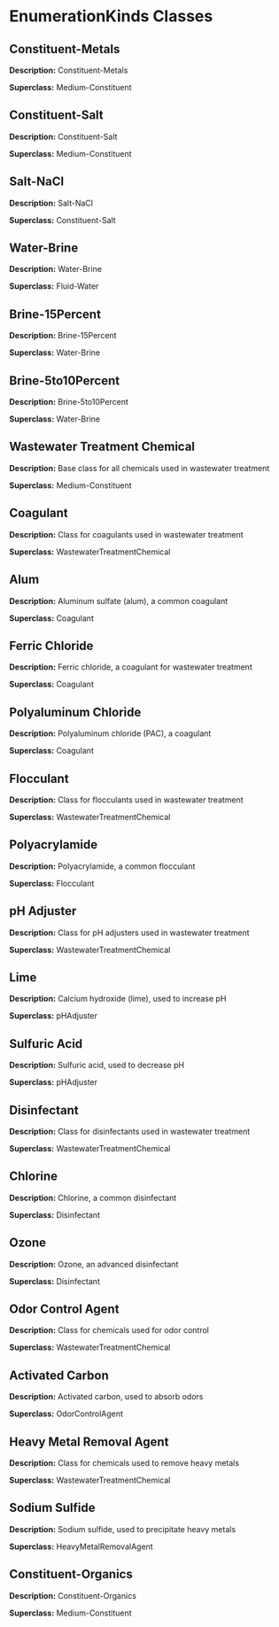 # EnumerationKinds Classes

## Constituent-Metals

**Description:** Constituent-Metals

**Superclass:** Medium-Constituent

## Constituent-Salt

**Description:** Constituent-Salt

**Superclass:** Medium-Constituent

## Salt-NaCl

**Description:** Salt-NaCl

**Superclass:** Constituent-Salt

## Water-Brine

**Description:** Water-Brine

**Superclass:** Fluid-Water

## Brine-15Percent

**Description:** Brine-15Percent

**Superclass:** Water-Brine

## Brine-5to10Percent

**Description:** Brine-5to10Percent

**Superclass:** Water-Brine

## Wastewater Treatment Chemical

**Description:** Base class for all chemicals used in wastewater treatment

**Superclass:** Medium-Constituent

## Coagulant

**Description:** Class for coagulants used in wastewater treatment

**Superclass:** WastewaterTreatmentChemical

## Alum

**Description:** Aluminum sulfate (alum), a common coagulant

**Superclass:** Coagulant

## Ferric Chloride

**Description:** Ferric chloride, a coagulant for wastewater treatment

**Superclass:** Coagulant

## Polyaluminum Chloride

**Description:** Polyaluminum chloride (PAC), a coagulant

**Superclass:** Coagulant

## Flocculant

**Description:** Class for flocculants used in wastewater treatment

**Superclass:** WastewaterTreatmentChemical

## Polyacrylamide

**Description:** Polyacrylamide, a common flocculant

**Superclass:** Flocculant

## pH Adjuster

**Description:** Class for pH adjusters used in wastewater treatment

**Superclass:** WastewaterTreatmentChemical

## Lime

**Description:** Calcium hydroxide (lime), used to increase pH

**Superclass:** pHAdjuster

## Sulfuric Acid

**Description:** Sulfuric acid, used to decrease pH

**Superclass:** pHAdjuster

## Disinfectant

**Description:** Class for disinfectants used in wastewater treatment

**Superclass:** WastewaterTreatmentChemical

## Chlorine

**Description:** Chlorine, a common disinfectant

**Superclass:** Disinfectant

## Ozone

**Description:** Ozone, an advanced disinfectant

**Superclass:** Disinfectant

## Odor Control Agent

**Description:** Class for chemicals used for odor control

**Superclass:** WastewaterTreatmentChemical

## Activated Carbon

**Description:** Activated carbon, used to absorb odors

**Superclass:** OdorControlAgent

## Heavy Metal Removal Agent

**Description:** Class for chemicals used to remove heavy metals

**Superclass:** WastewaterTreatmentChemical

## Sodium Sulfide

**Description:** Sodium sulfide, used to precipitate heavy metals

**Superclass:** HeavyMetalRemovalAgent

## Constituent-Organics

**Description:** Constituent-Organics

**Superclass:** Medium-Constituent

